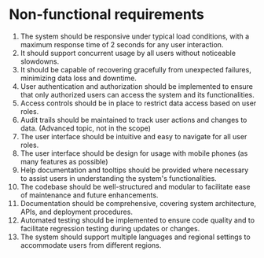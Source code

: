 # Non-functional requirements
 1. The system should be responsive under typical load conditions, with a maximum response time of 2 seconds for any user interaction.
 2. It should support concurrent usage by all users without noticeable slowdowns.
 3. It should be capable of recovering gracefully from unexpected failures, minimizing data loss and downtime.
 4. User authentication and authorization should be implemented to ensure that only authorized users can access the system and its functionalities.
 5. Access controls should be in place to restrict data access based on user roles.
 6. Audit trails should be maintained to track user actions and changes to data. (Advanced topic, not in the scope)
 7. The user interface should be intuitive and easy to navigate for all user roles.
 8. The user interface should be design for usage with mobile phones (as many features as possible)
 9. Help documentation and tooltips should be provided where necessary to assist users in understanding the system's functionalities.
10. The codebase should be well-structured and modular to facilitate ease of maintenance and future enhancements.
11. Documentation should be comprehensive, covering system architecture, APIs, and deployment procedures.
12. Automated testing should be implemented to ensure code quality and to facilitate regression testing during updates or changes.
13. The system should support multiple languages and regional settings to accommodate users from different regions.